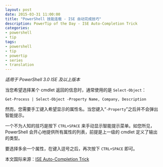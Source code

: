 ```yaml
---
layout: post
date: 2015-03-31 11:00:00
title: "PowerShell 技能连载 - ISE 自动完成技巧"
description: PowerTip of the Day - ISE Auto-Completion Trick
categories:
- powershell
- tip
tags:
- powershell
- tip
- powertip
- series
- translation
---
```

_适用于 PowerShell 3.0 ISE 及以上版本_

当您希望选择某个 cmdlet 返回的信息时，通常使用的是 `Select-Object`：

    Get-Process | Select-Object -Property Name, Company, Description

然而，您需要手工键入希望显示的属性名。当您键入“`-Property`”之后并不会弹出智能提示。

一个不为人知的技巧是按下 `CTRL+SPACE` 来手动显示智能提示菜单。如您所见，PowerShell 会开心地提供所有属性的列表，前提是上一级的 cmdlet 定义了输出的类型。

要选择多余一个属性，在键入逗号之后，再次按下 `CTRL+SPACE` 即可。

<!--more-->
本文国际来源：[ISE Auto-Completion Trick](http://community.idera.com/powershell/powertips/b/tips/posts/ise-auto-completion-trick)
